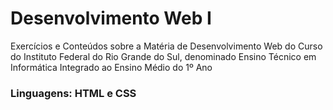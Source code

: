 # Desenvolvimento Web I
Exercícios e Conteúdos sobre a Matéria de Desenvolvimento Web do Curso do Instituto Federal do Rio Grande do Sul, denominado Ensino Técnico em Informática Integrado ao Ensino Médio do 1º Ano
### Linguagens: HTML e CSS
